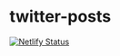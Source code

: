 # twitter-posts
[![Netlify Status](https://api.netlify.com/api/v1/badges/935355e2-82e3-4ff6-bb4c-b7ecb53f1963/deploy-status)](https://app.netlify.com/sites/elena-savchenko-twitter-posts/deploys)
